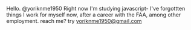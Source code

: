
Hello.  @yoriknme1950
Right now I'm studying javascript- I've forgottten things
I work for myself now, after a career with the FAA, among other employment.
reach me?  try  yoriknme1950@gmail.com

